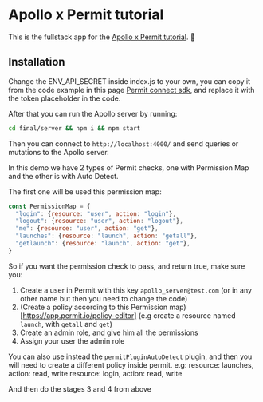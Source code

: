 # Apollo x Permit tutorial

This is the fullstack app for the [Apollo x Permit tutorial](https://docs.permit.io/integrations/GraphQL/overview). 🚀


## Installation

Change the ENV_API_SECRET inside index.js to your own, you can copy it from the code example in this page [Permit connect sdk](https://app.permit.io/get-started/connect-an-sdk), and replace it with the token placeholder in the code.

After that you can run the Apollo server by running:

```bash
cd final/server && npm i && npm start
```

Then you can connect to `http://localhost:4000/` and send queries or mutations to the Apollo server.

In this demo we have 2 types of Permit checks, one with Permission Map and the other is with Auto Detect.


The first one will be used this permission map:
```js
const PermissionMap = {
  "login": {resource: "user", action: "login"},
  "logout": {resource: "user", action: "logout"},
  "me": {resource: "user", action: "get"},
  "launches": {resource: "launch", action: "getall"},
  "getlaunch": {resource: "launch", action: "get"},
}
```
So if you want the permission check to pass, and return true, make sure you:
1. Create a user in Permit with this key `apollo_server@test.com` (or in any other name but then you need to change the code)
2. (Create a policy according to this Permission map)[https://app.permit.io/policy-editor] (e.g create a resource named `launch`, with `getall` and `get`)
3. Create an admin role, and give him all the permissions
4. Assign your user the admin role

You can also use instead the `permitPluginAutoDetect` plugin, and then you will need to create a different policy inside permit.
e.g: 
resource: launches, action: read, write
resource: login, action: read, write

And then do the stages 3 and 4 from above